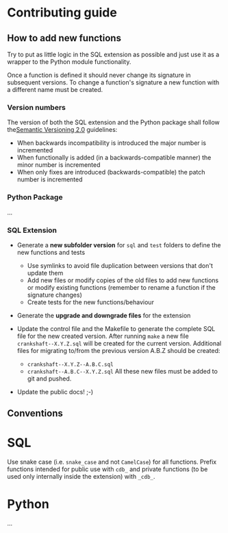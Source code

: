 # Contributing guide

## How to add new functions

Try to put as little logic in the SQL extension as possible and
just use it as a wrapper to the Python module functionality.

Once a function is defined it should never change its signature in subsequent
versions. To change a function's signature a new function with a different
name must be created.

### Version numbers

The version of both the SQL extension and the Python package shall
follow the[Semantic Versioning 2.0](http://semver.org/) guidelines:

* When backwards incompatibility is introduced the major number is incremented
* When functionally is added (in a backwards-compatible manner) the minor number
  is incremented
* When only fixes are introduced (backwards-compatible) the patch number is
  incremented

### Python Package

...

### SQL Extension

* Generate a **new subfolder version** for `sql` and `test` folders to define
  the new functions and tests
  - Use symlinks to avoid file duplication between versions that don't update them
  - Add new files or modify copies of the old files to add new functions or
    modify existing functions (remember to rename a function if the signature
    changes)
  - Create tests for the new functions/behaviour

* Generate the **upgrade and downgrade files** for the extension

* Update the control file and the Makefile to generate the complete SQL
  file for the new created version. After running `make` a new
  file `crankshaft--X.Y.Z.sql` will be created for the current version.
  Additional files for migrating to/from the previous version A.B.Z should be
  created:
  - `crankshaft--X.Y.Z--A.B.C.sql`
  - `crankshaft--A.B.C--X.Y.Z.sql`
  All these new files must be added to git and pushed.

* Update the public docs! ;-)

## Conventions

# SQL

Use snake case (i.e. `snake_case` and not `CamelCase`) for all
functions. Prefix functions intended for public use with `cdb_`
and private functions (to be used only internally inside
the extension)  with `_cdb_`.

# Python

...
